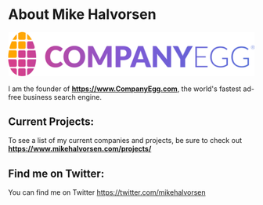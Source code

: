 # About Mike Halvorsen

![CompanyEgg Animated Logo](https://raw.githubusercontent.com/mikehalvorsen/mikehalvorsen/master/companyegg-animated.svg)

I am the founder of **https://www.CompanyEgg.com**, the world's fastest ad-free business search engine.


## Current Projects:

To see a list of my current companies and projects, be sure to check out **https://www.mikehalvorsen.com/projects/**


## Find me on Twitter:
You can find me on Twitter https://twitter.com/mikehalvorsen
